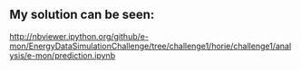 ## My solution can be seen:
http://nbviewer.ipython.org/github/e-mon/EnergyDataSimulationChallenge/tree/challenge1/horie/challenge1/analysis/e-mon/prediction.ipynb
